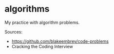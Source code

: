 algorithms
==========

My practice with algorithm problems.

Sources:
- https://github.com/blakeembrey/code-problems
- Cracking the Coding Interview 